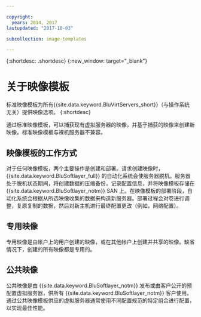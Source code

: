 ```yaml
---

copyright:
  years: 2014, 2017
lastupdated: "2017-10-03"

subcollection: image-templates

---
```


{:shortdesc: .shortdesc}
{:new_window: target="_blank"}

# 关于映像模板

标准映像模板为所有{{site.data.keyword.BluVirtServers_short}}（与操作系统无关）提供映像选项。
{:shortdesc}

通过标准映像模板，可以捕获现有虚拟服务器的映像，并基于捕获的映像来创建新映像。标准映像模板与裸机服务器不兼容。

## 映像模板的工作方式
对于任何映像模板，两个主要操作是创建和部署。请求创建映像时，{{site.data.keyword.BluSoftlayer_full}} 的自动化系统会使服务器脱机。服务器处于脱机状态期间，将创建数据的压缩备份，记录配置信息，并将映像模板存储在 {{site.data.keyword.BluSoftlayer_notm}} SAN 上。在映像模板的部署阶段，自动化系统会根据从所选映像收集的数据来构造新服务器。部署过程会对卷进行调整，复原复制的数据，然后对新主机进行最终配置更改（例如，网络配置）。

## 专用映像

专用映像是由帐户上的用户创建的映像，或在其他帐户上创建并共享的映像。缺省情况下，创建的所有映像都是专用的。

## 公共映像

公共映像是由 {{site.data.keyword.BluSoftlayer_notm}} 发布或由客户公开的预配置虚拟服务器，供所有 {{site.data.keyword.BluSoftlayer_notm}} 客户使用。通过公共映像模板供应的虚拟服务器通常使用不同配置规范的特定组合进行配置，以实现最佳性能。
